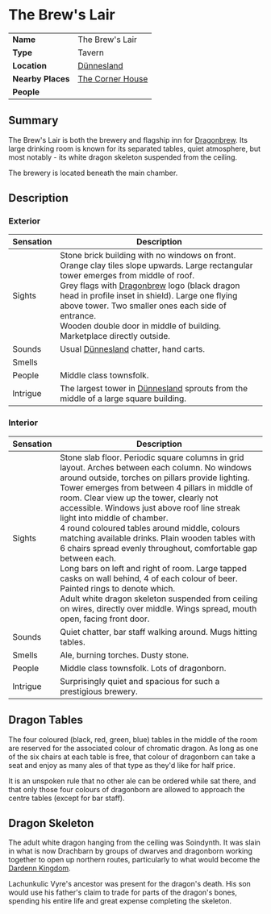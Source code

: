 # The Brew's Lair

|||
| --- | --- |
| **Name** | The Brew's Lair | place.4
| **Type** | Tavern |
| **Location** | [Dünnesland](../../settlements/towns/dunnesland.md) |
| **Nearby Places** | [The Corner House](the-corner-house.md) |
| **People** | |

## Summary

The Brew's Lair is both the brewery and flagship inn for [Dragonbrew](../../../organisations/business/dragonbrew.md). Its large drinking room is known for its separated tables, quiet atmosphere, but most notably - its white dragon skeleton suspended from the ceiling.

The brewery is located beneath the main chamber.

## Description

### Exterior

| Sensation | Description |
| ---- | --- |
| Sights | Stone brick building with no windows on front. Orange clay tiles slope upwards. Large rectangular tower emerges from middle of roof.<br>Grey flags with [Dragonbrew](../../../organisations/business/dragonbrew.md) logo (black dragon head in profile inset in shield). Large one flying above tower. Two smaller ones each side of entrance.<br>Wooden double door in middle of building.<br>Marketplace directly outside. |
| Sounds | Usual [Dünnesland](../../settlements/towns/dunnesland.md) chatter, hand carts. |
| Smells | |
| People | Middle class townsfolk. |
| Intrigue | The largest tower in [Dünnesland](../../settlements/towns/dunnesland.md) sprouts from the middle of a large square building. |

### Interior

| Sensation | Description |
| ---- | --- |
| Sights | Stone slab floor. Periodic square columns in grid layout. Arches between each column. No windows around outside, torches on pillars provide lighting.<br>Tower emerges from between 4 pillars in middle of room. Clear view up the tower, clearly not accessible. Windows just above roof line streak light into middle of chamber.<br>4 round coloured tables around middle, colours matching available drinks. Plain wooden tables with 6 chairs spread evenly throughout, comfortable gap between each.<br>Long bars on left and right of room. Large tapped casks on wall behind, 4 of each colour of beer. Painted rings to denote which.<br>Adult white dragon skeleton suspended from ceiling on wires, directly over middle. Wings spread, mouth open, facing front door. |
| Sounds | Quiet chatter, bar staff walking around. Mugs hitting tables. |
| Smells | Ale, burning torches. Dusty stone. |
| People | Middle class townsfolk. Lots of dragonborn. |
| Intrigue | Surprisingly quiet and spacious for such a prestigious brewery. |

## Dragon Tables

The four coloured (black, red, green, blue) tables in the middle of the room are reserved for the associated colour of chromatic dragon. As long as one of the six chairs at each table is free, that colour of dragonborn can take a seat and enjoy as many ales of that type as they'd like for half price.

It is an unspoken rule that no other ale can be ordered while sat there, and that only those four colours of dragonborn are allowed to approach the centre tables (except for bar staff).

## Dragon Skeleton

The adult white dragon hanging from the ceiling was Soindynth. It was slain in what is now Drachbarn by groups of dwarves and dragonborn working together to open up northern routes, particularly to what would become the [Dardenn Kingdom](../../../civilisations/dardenn-kingdom/dardenn-kingdom.md).

Lachunkulic Vyre's ancestor was present for the dragon's death. His son would use his father's claim to trade for parts of the dragon's bones, spending his entire life and great expense completing the skeleton.
